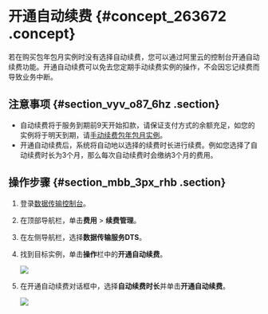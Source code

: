 # 开通自动续费 {#concept_263672 .concept}

若在购买包年包月实例时没有选择自动续费，您可以通过阿里云的控制台开通自动续费功能。开通自动续费可以免去您定期手动续费实例的操作，不会因忘记续费而导致业务中断。

## 注意事项 {#section_vyv_o87_6hz .section}

-   自动续费将于服务到期前9天开始扣款，请保证支付方式的余额充足，如您的实例将于明天到期，请[手动续费包年包月实例](cn.zh-CN/用户指南/计费管理/手动续费包年包月实例.md#)。
-   开通自动续费后，系统将自动地以选择的续费时长进行续费。例如您选择了自动续费时长为3个月，那么每次自动续费时会缴纳3个月的费用。

## 操作步骤 {#section_mbb_3px_rhb .section}

1.  登录[数据传输控制台](https://dts.console.aliyun.com/)。
2.  在顶部导航栏，单击**费用** \> **续费管理**。
3.  在左侧导航栏，选择**数据传输服务DTS**。
4.  找到目标实例，单击**操作**栏中的**开通自动续费**。

    ![](http://static-aliyun-doc.oss-cn-hangzhou.aliyuncs.com/assets/img/217768/155780070947093_zh-CN.png)

5.  在开通自动续费对话框中，选择**自动续费时长**并单击**开通自动续费**。

    ![](http://static-aliyun-doc.oss-cn-hangzhou.aliyuncs.com/assets/img/217768/155780070947094_zh-CN.png)


